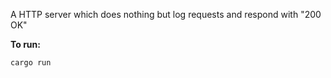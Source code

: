 A HTTP server which does nothing but log requests and respond with "200 OK"

**To run:**
```
cargo run
```
